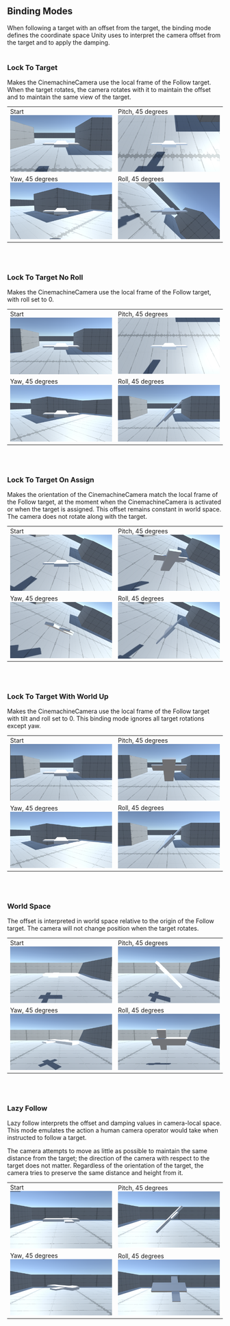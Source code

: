 ## Binding Modes

When following a target with an offset from the target, the binding mode defines the coordinate space Unity uses to interpret the camera offset from the target and to apply the damping.
</br></br>

### Lock To Target

Makes the CinemachineCamera use the local frame of the Follow target. When the target rotates, the camera rotates with it to maintain the offset and to maintain the same view of the target.

|                                           |                                   |
| ------------------------------------------------- | --------------------------------------------------- |
| Start </br>![](images/cm-binding-mode-lock-target-start.png) | Pitch, 45 degrees </br> ![](images/cm-binding-mode-lock-target-pitch45.png) |
| Yaw, 45 degrees </br> ![](images/cm-binding-mode-lock-target-yaw45.png) | Roll, 45 degrees </br>![](images/cm-binding-mode-lock-target-roll45.png) |

</br></br>
### Lock To Target No Roll



Makes the CinemachineCamera use the local frame of the Follow target, with roll set to 0.

|                                                    |                                            |
| --------------------------------------------------------- | ----------------------------------------------------------- |
| Start  </br> ![](images/cm-binding-mode-lock-target-no-roll-start.png) | Pitch, 45 degrees </br>![](images/cm-binding-mode-lock-target-no-roll-pitch45.png) |
| Yaw, 45 degrees </br>![](images/cm-binding-mode-lock-target-no-roll-yaw45.png) | Roll, 45 degrees </br>![](images/cm-binding-mode-lock-target-no-roll-roll45.png) |



</br></br>

### Lock To Target On Assign



Makes the orientation of the CinemachineCamera match the local frame of the Follow target, at the moment when the CinemachineCamera is activated or when the target is assigned. This offset remains constant in world space. The camera does not rotate along with the target.



|                                                        |                                             |
| ----------------------------------------------------------- | ------------------------------------------------------------ |
| Start </br> ![](images/cm-binding-mode-lock-target-on-assign-start.png) | Pitch, 45 degrees </br>![](images/cm-binding-mode-lock-target-on-assign-pitch45.png) |
| Yaw, 45 degrees </br>![](images/cm-binding-mode-lock-target-on-assign-yaw45.png) | Roll, 45 degrees </br>![](images/cm-binding-mode-lock-target-on-assign-roll45.png) |


</br></br>
### Lock To Target With World Up



Makes the CinemachineCamera use the local frame of the Follow target with tilt and roll set to 0. This binding mode ignores all target rotations except yaw.



|                                                        |                                             |
| ------------------------------------------------------------ | ------------------------------------------------------------ |
| Start </br> ![](images/cm-binding-mode-lock-target-world-up-start.png) | Pitch, 45 degrees </br>![](images/cm-binding-mode-lock-target-world-up-pitch45.png) |
| Yaw, 45 degrees </br>![](images/cm-binding-mode-lock-target-world-up-yaw45.png) | Roll, 45 degrees </br>![](images/cm-binding-mode-lock-target-world-up-roll45.png) |


</br></br>


### World Space



The offset is interpreted in world space relative to the origin of the Follow target. The camera will not change position when the target rotates.



|                                            |                                   |
| ------------------------------------------------- | --------------------------------------------------- |
|Start </br> ![](images/cm-binding-mode-world-space-start.png) | Pitch, 45 degrees </br>![](images/cm-binding-mode-world-space-pitch45.png) |
| Yaw, 45 degrees </br> ![](images/cm-binding-mode-world-space-yaw45.png) | Roll, 45 degrees </br>![](images/cm-binding-mode-world-space-roll45.png) |



</br></br>

### Lazy Follow



Lazy follow interprets the offset and damping values in camera-local space. This mode emulates the action a human camera operator would take when instructed to follow a target.

The camera attempts to move as little as possible to maintain the same distance from the target; the direction of the camera with respect to the target does not matter. Regardless of the orientation of the target, the camera tries to preserve the same distance and height from it.



|                                                         |                                            |
| ------------------------------------------------------------ | ------------------------------------------------------------ |
| Start </br>![](images/cm-binding-mode-simple-follow-world-up-start.png) | Pitch, 45 degrees </br>![](images/cm-binding-mode-simple-follow-world-up-pitch45.png) |
| Yaw, 45 degrees </br>![](images/cm-binding-mode-simple-follow-world-up-yaw45.png) | Roll, 45 degrees </br>![](images/cm-binding-mode-simple-follow-world-up-roll45.png) |

